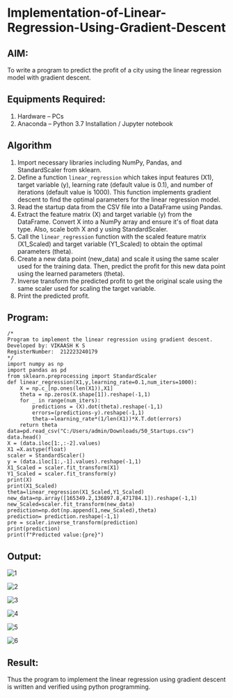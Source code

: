 # Implementation-of-Linear-Regression-Using-Gradient-Descent

## AIM:
To write a program to predict the profit of a city using the linear regression model with gradient descent.

## Equipments Required:
1. Hardware – PCs
2. Anaconda – Python 3.7 Installation / Jupyter notebook

## Algorithm
1. Import necessary libraries including NumPy, Pandas, and StandardScaler from sklearn.
2. Define a function `linear_regression` which takes input features (X1), target variable (y), learning rate (default value is 0.1), and number of iterations (default value is 1000). This function implements gradient descent to find the optimal parameters for the linear regression model.
3. Read the startup data from the CSV file into a DataFrame using Pandas.
4. Extract the feature matrix (X) and target variable (y) from the DataFrame. Convert X into a NumPy array and ensure it's of float data type. Also, scale both X and y using StandardScaler.
5. Call the `linear_regression` function with the scaled feature matrix (X1_Scaled) and target variable (Y1_Scaled) to obtain the optimal parameters (theta).
6. Create a new data point (new_data) and scale it using the same scaler used for the training data. Then, predict the profit for this new data point using the learned parameters (theta).
7. Inverse transform the predicted profit to get the original scale using the same scaler used for scaling the target variable.
8. Print the predicted profit.

## Program:
```
/*
Program to implement the linear regression using gradient descent.
Developed by: VIKAASH K S
RegisterNumber:  212223240179
*/
import numpy as np
import pandas as pd
from sklearn.preprocessing import StandardScaler
def linear_regression(X1,y,learning_rate=0.1,num_iters=1000):
    X = np.c_[np.ones(len(X1)),X1]
    theta = np.zeros(X.shape[1]).reshape(-1,1)
    for _ in range(num_iters):
        predictions = (X).dot(theta).reshape(-1,1)
        errors=(predictions-y).reshape(-1,1)
        theta-=learning_rate*(1/len(X1))*X.T.dot(errors)
    return theta
data=pd.read_csv("C:/Users/admin/Downloads/50_Startups.csv")
data.head()
X = (data.iloc[1:,:-2].values)
X1 =X.astype(float)
scaler = StandardScaler()
y = (data.iloc[1:,-1].values).reshape(-1,1)
X1_Scaled = scaler.fit_transform(X1)
Y1_Scaled = scaler.fit_transform(y)
print(X)
print(X1_Scaled)
theta=linear_regression(X1_Scaled,Y1_Scaled)
new_data=np.array([165349.2,136897.8,471784.1]).reshape(-1,1)
new_Scaled=scaler.fit_transform(new_data)
prediction=np.dot(np.append(1,new_Scaled),theta)
prediction= prediction.reshape(-1,1)
pre = scaler.inverse_transform(prediction)
print(prediction)
print(f"Predicted value:{pre}")
```

## Output:
![1](https://github.com/rohithprem18/Implementation-of-Linear-Regression-Using-Gradient-Descent/assets/146315115/d0013d15-255a-4ce8-b8d9-824e1d5e8204)

![2](https://github.com/rohithprem18/Implementation-of-Linear-Regression-Using-Gradient-Descent/assets/146315115/3ed4aeaf-7e6a-40b0-9ddf-579d2aab59dc)

![3](https://github.com/rohithprem18/Implementation-of-Linear-Regression-Using-Gradient-Descent/assets/146315115/31391540-c63d-4e98-a42f-1a8e9ce2ac35)

![4](https://github.com/rohithprem18/Implementation-of-Linear-Regression-Using-Gradient-Descent/assets/146315115/85e735b4-bc14-4bfa-834a-14a0b1483b20)

![5](https://github.com/rohithprem18/Implementation-of-Linear-Regression-Using-Gradient-Descent/assets/146315115/56261815-8c71-47ce-a835-c25cccea5fe7)

![6](https://github.com/rohithprem18/Implementation-of-Linear-Regression-Using-Gradient-Descent/assets/146315115/8177ec32-5b3d-4258-bdb6-e538c0d823d0)

## Result:
Thus the program to implement the linear regression using gradient descent is written and verified using python programming.
